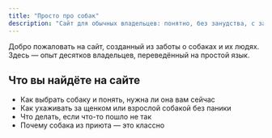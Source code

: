 ```yaml
---
title: "Просто про собак"
description: "Сайт для обычных владельцев: понятно, без занудства, с заботой"
---
```


Добро пожаловать на сайт, созданный из заботы о собаках и их людях. Здесь — опыт десятков владельцев, переведённый на простой язык.

## Что вы найдёте на сайте

- Как выбрать собаку и понять, нужна ли она вам сейчас
- Как ухаживать за щенком или взрослой собакой без паники
- Что делать, если что-то пошло не так
- Почему собака из приюта — это классно
